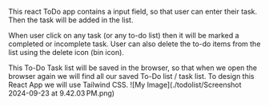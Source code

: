  This react ToDo app contains a input field, so that user can enter their task. Then the task will be added in the list.

When user click on any task (or any to-do list) then it will be marked a completed or incomplete task. User can also delete the to-do items from the list using the delete icon (bin icon).

This To-Do Task list will be saved in the browser, so that when we open the browser again we will find all our saved To-Do list / task list. To design this React App we will use Tailwind CSS.
![My Image](./todolist/Screenshot 2024-09-23 at 9.42.03 PM.png)
